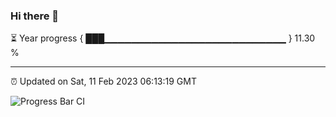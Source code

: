 ### Hi there 👋

⏳ Year progress { ███▁▁▁▁▁▁▁▁▁▁▁▁▁▁▁▁▁▁▁▁▁▁▁▁▁▁▁ } 11.30 %

---

⏰ Updated on Sat, 11 Feb 2023 06:13:19 GMT

![Progress Bar CI](https://github.com/liununu/liununu/workflows/Progress%20Bar%20CI/badge.svg)
